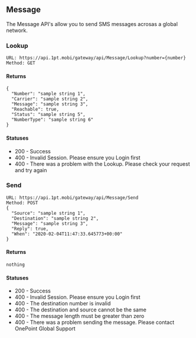 ## Message
The Message API's allow you to send SMS messages acrosas a global network.

### Lookup
```
URL: https://api.1pt.mobi/gateway/api/Message/Lookup?number={number}
Method: GET
```
#### Returns
```
{
  "Number": "sample string 1",
  "Carrier": "sample string 2",
  "Message": "sample string 3",
  "Reachable": true,
  "Status": "sample string 5",
  "NumberType": "sample string 6"
}
```
#### Statuses
* 200 - Success
* 400 - Invalid Session. Please ensure you Login first
* 400 - There was a problem with the Lookup. Please check your request and try again

### Send
```
URL: https://api.1pt.mobi/gateway/api/Message/Send
Method: POST
{
  "Source": "sample string 1",
  "Destination": "sample string 2",
  "Message": "sample string 3",
  "Reply": true,
  "When": "2020-02-04T11:47:33.645773+00:00"
}
```
#### Returns
```
nothing
```
#### Statuses
* 200 - Success
* 400 - Invalid Session. Please ensure you Login first
* 400 - The destination number is invalid
* 400 - The destination and source cannot be the same
* 400 - The message length must be greater than zero
* 400 - There was a problem sending the message. Please contact OnePoint Global Support